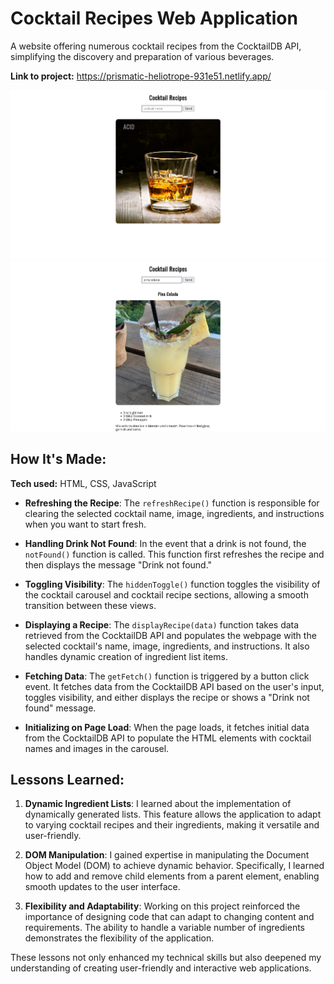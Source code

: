 # Cocktail Recipes Web Application
A website offering numerous cocktail recipes from the CocktailDB API, simplifying the discovery and preparation of various beverages.

**Link to project:** https://prismatic-heliotrope-931e51.netlify.app/

![screenshot of cocktail recipes carousel web application](https://raw.githubusercontent.com/ChristineLuBean/cocktail-recipe-api/main/screenshot/cocktail-carousel.png)
![screenshot of cocktail recipes web application](https://raw.githubusercontent.com/ChristineLuBean/cocktail-recipe-api/main/screenshot/cocktail-recipe.png)
## How It's Made:

**Tech used:** HTML, CSS, JavaScript

- **Refreshing the Recipe**: The `refreshRecipe()` function is responsible for clearing the selected cocktail name, image, ingredients, and instructions when you want to start fresh.

- **Handling Drink Not Found**: In the event that a drink is not found, the `notFound()` function is called. This function first refreshes the recipe and then displays the message "Drink not found."

- **Toggling Visibility**: The `hiddenToggle()` function toggles the visibility of the cocktail carousel and cocktail recipe sections, allowing a smooth transition between these views.

- **Displaying a Recipe**: The `displayRecipe(data)` function takes data retrieved from the CocktailDB API and populates the webpage with the selected cocktail's name, image, ingredients, and instructions. It also handles dynamic creation of ingredient list items.

- **Fetching Data**: The `getFetch()` function is triggered by a button click event. It fetches data from the CocktailDB API based on the user's input, toggles visibility, and either displays the recipe or shows a "Drink not found" message.

- **Initializing on Page Load**: When the page loads, it fetches initial data from the CocktailDB API to populate the HTML elements with cocktail names and images in the carousel.

## Lessons Learned:

1. **Dynamic Ingredient Lists**: I learned about the implementation of dynamically generated lists. This feature allows the application to adapt to varying cocktail recipes and their ingredients, making it versatile and user-friendly.

2. **DOM Manipulation**: I gained expertise in manipulating the Document Object Model (DOM) to achieve dynamic behavior. Specifically, I learned how to add and remove child elements from a parent element, enabling smooth updates to the user interface.

3. **Flexibility and Adaptability**: Working on this project reinforced the importance of designing code that can adapt to changing content and requirements. The ability to handle a variable number of ingredients demonstrates the flexibility of the application.

These lessons not only enhanced my technical skills but also deepened my understanding of creating user-friendly and interactive web applications.
